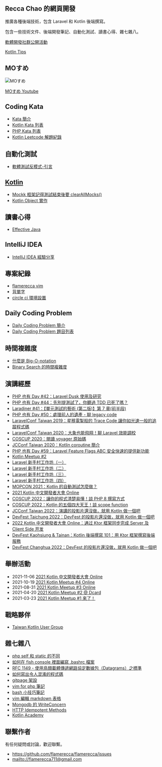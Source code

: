 ## Recca Chao 的網頁開發 

推廣各種後端技術，包含 Laravel 和 Kotlin 後端撰寫。

包含一些技術文件、後端開發筆記、自動化測試、讀書心得、雜七雜八。

[軟體開發社群公開活動](public-event.html)

[Kotlin Tips](https://tw.kotlin.tips/)

## MOすめ

![MOすめ](https://i.imgur.com/FHEbblt.png)

[MOすめ Youtube](https://www.youtube.com/channel/UCFpr5TjvP6tFqccS_oTfWHw)

## Coding Kata
- [Kata 簡介](kata/index.md)
- [Kotlin Kata 列表](kotlin/kata/index.md)
- [PHP Kata 列表](php/kata/index.md)
- [Kotlin Leetcode 解題紀錄](kotlin/leetcode/index.md)

## 自動化測試
- [軟體測試反模式-引言](anti-pattern/intro.md)

## [Kotlin](kotlin/index.md)

- [Mockk 框架記得測試結束後要 clearAllMocks()](mockk/clear-all-mocks.md)
- [Kotlin Object 實作](kotlin/object-implementation.md)

## 讀書心得
- [Effective Java](effective-java/index.md)

## IntelliJ IDEA

- [IntelliJ IDEA 經驗分享](intellij-idea/index.md)

## 專案紀錄
- [flamerecca vim](flamerecca-vim.md)
- [背單字](beiDanTz.md)
- [circle ci 環境設置](circleci.md)

## Daily Coding Problem
- [Daily Coding Problem 簡介](daily-coding-problem/index.md)
- [Daily Coding Problem 題目列表](daily-coding-problem/all.md)

## 時間複雜度
- [什麼是 Big-O-notation](complexity/what-is-big-o.md)
- [Binary Search 的時間複雜度](complexity/binary-search-complexity.md)

## 演講經歷
- [PHP 也有 Day #42：Laravel Dusk 使用及研究](https://community.laravel-dojo.com/phptheday/2019-01-15)
- [PHP 也有 Day #44：先別提測試了，你聽過 TDD 已死了嗎？](https://community.laravel-dojo.com/phptheday/2019-04-16)
- [Laradiner #41：【單元測試的藝術 (第二版)】第 7 章(前半段)](https://community.laravel-dojo.com/laradiner/2019-10-22)
- [PHP 也有 Day #50：處理前人的遺產 - 聊 legacy code](https://community.laravel-dojo.com/phptheday/2019-11-26)
- [LaravelConf Taiwan 2019：星移電掣般的 Trace Code 讓你如光速一般的追蹤程式碼](https://www.youtube.com/watch?v=nvAlBpbFNNs&ab_channel=LaravelConfTaiwan)
- [LaravelConf Taiwan 2020：大象也能飛翔！聊 Laravel 效能調校](https://2020.laravelconf.tw/agenda)
- [COSCUP 2020：閱讀 voyager 原始碼](https://www.youtube.com/watch?v=5GmoWRwvokY&vl=en&ab_channel=COSCUP%E9%96%8B%E6%BA%90%E4%BA%BA%E5%B9%B4%E6%9C%83)
- [JCConf Taiwan 2020：Kotlin coroutine 簡介](https://jcconf.tw/2020/)
- [PHP 也有 Day #59：Laravel Feature Flags ABC 安全快速的提供新功能](https://events.laravel-dojo.com/events/13-php-%E4%B9%9F%E6%9C%89-day-59)
- [Kotlin Meetup #2](https://www.facebook.com/events/793159571303586/)
- [Laravel 新手村工作坊（一）](https://events.laravel-dojo.com/events/18/)
- [Laravel 新手村工作坊（二）](https://events.laravel-dojo.com/events/20/)
- [Laravel 新手村工作坊（三）](https://events.laravel-dojo.com/events/21/)
- [Laravel 新手村工作坊（四）](https://events.laravel-dojo.com/events/25/)
- [MOPCON 2021：Kotlin 的自動測試怎麼做？](https://mopcon.org/2021/schedule/2021016)
- [2021 Kotlin 中文開發者大會 Online](https://taiwan-kotlin-user-group.github.io/mini-conf-2021/)
- [COSCUP 2022：讓你的程式清楚易懂！談 PHP 8 撰寫方式](https://coscup.org/2022/zh-TW/session/KCQNHE)
- [COSCUP 2022：Kotlin 的五個四大天王！談 scope function](https://coscup.org/2022/zh-TW/session/WTDBSU)
- [JCConf Taiwan 2022：演講的投影片還沒做，就用 Kotlin 做一個吧](https://pretalx.com/jcconf-2022/talk/7EWSQL/)
- [DevFest Taichung 2022：DevFest 的投影片還沒做，就用 Kotlin 做一個吧](https://gdg.community.dev/events/details/google-gdg-taichung-presents-devfest-taichung-2022/)
- [2022 Kotlin 中文開發者大會 Online：通过 Ktor 框架同步完成 Server 及 Client Side 开发](https://blog.jetbrains.com/zh-hans/2022/11/08/2022-kotlin-online-event-for-chinese-developers/)
- [DevFest Kaohsiung & Tainan：Kotlin 後端撰寫 101：用 Ktor 框架撰寫後端服務](https://gdg.community.dev/events/details/google-gdg-kaohsiung-presents-devfest-kaohsiung-tainan-2022/)
- [DevFest Changhua 2022：DevFest 的投影片還沒做，就用 Kotlin 做一個吧](https://gdg.community.dev/events/details/google-gdg-changhua-presents-devfest-changhua-2022/)

## 舉辦活動
- 2021-11-06 [2021 Kotlin 中文開發者大會 Online](https://taiwan-kotlin-user-group.github.io/mini-conf-2021/)
- 2021-10-19 [2021 Kotlin Meetup #4 Online](https://www.facebook.com/events/4392745437499911/)
- 2021-08-31 [2021 Kotlin Meetup #3 Online](https://www.facebook.com/events/1264189300692421/)
- 2021-04-20 [2021 Kotlin Meetup #2 @ Dcard](https://www.facebook.com/events/793159571303586/)
- 2021-03-23 [2021 Kotlin Meetup #1 來了！](https://www.facebook.com/events/480898682916368/)

## 戰略夥伴
- [Taiwan Kotlin User Group](https://taiwan-kotlin-user-group.github.io/)

## 雜七雜八
- [php self 和 static 的不同](php-static.md)
- [如何在 fish console 裡面編寫 .bashrc 檔案](fishshell-bashrc.md)
- [RFC 1149 - 使用鳥類載體傳遞網路協定數據包（Datagrams）之標準](RFC-1149.md)
- [如何寫出令人混淆的程式碼](unmaintainable-code.md)
- [gitpage 架設](gitpage-howto.md)
- [vim for php 筆記](php-vim.md)
- [bash 小技巧筆記](bash-tips.md)
- [vim 編輯 markdown 表格](vim-table.md)
- [Mongodb 的 WriteConcern](mongodb/write-concern.md)
- [HTTP Idempotent Methods](http-idempotent-methods.md)
- [Kotlin Academy](http://kotlin.academy/)

## 聯繫作者

有任何疑問或討論，歡迎聯繫。

- <https://github.com/flamerecca/flamerecca/issues>
- <mailto://flamerecca711@gmail.com>
